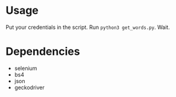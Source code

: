 # Usage
Put your credentials in the script.
Run `python3 get_words.py`.
Wait.

# Dependencies
- selenium
- bs4
- json
- geckodriver
